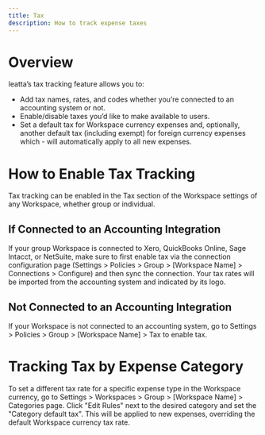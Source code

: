```yaml
---
title: Tax
description: How to track expense taxes
---
```

# Overview
Ieatta’s tax tracking feature allows you to:
- Add tax names, rates, and codes whether you’re connected to an accounting system or not.
- Enable/disable taxes you’d like to make available to users.
- Set a default tax for Workspace currency expenses and, optionally, another default tax (including exempt) for foreign currency expenses which - will automatically apply to all new expenses.

# How to Enable Tax Tracking
Tax tracking can be enabled in the Tax section of the Workspace settings of any Workspace, whether group or individual. 
## If Connected to an Accounting Integration
If your group Workspace is connected to Xero, QuickBooks Online, Sage Intacct, or NetSuite, make sure to first enable tax via the connection configuration page (Settings > Policies > Group > [Workspace Name] > Connections > Configure) and then sync the connection. Your tax rates will be imported from the accounting system and indicated by its logo.
## Not Connected to an Accounting Integration
If your Workspace is not connected to an accounting system, go to Settings > Policies > Group > [Workspace Name] > Tax to enable tax.

# Tracking Tax by Expense Category
To set a different tax rate for a specific expense type in the Workspace currency, go to Settings > Workspaces > Group > [Workspace Name] > Categories page. Click "Edit Rules" next to the desired category and set the "Category default tax". This will be applied to new expenses, overriding the default Workspace currency tax rate.
